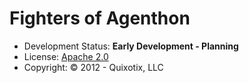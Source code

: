 Fighters of Agenthon
====================


* Development Status: **Early Development - Planning**
* License: [Apache 2.0][1]
* Copyright: © 2012 - Quixotix, LLC

[1]: http://www.apache.org/licenses/LICENSE-2.0.txt

        
